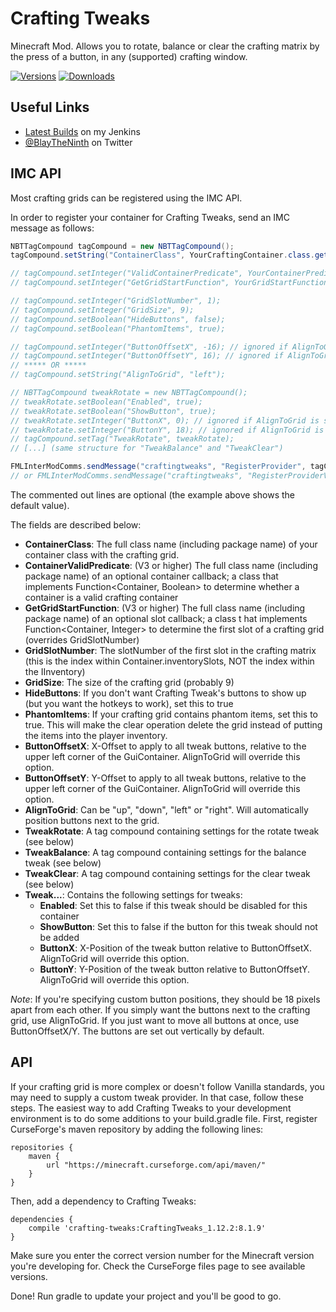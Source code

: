 # Crafting Tweaks

Minecraft Mod. Allows you to rotate, balance or clear the crafting matrix by the press of a button, in any (supported) crafting window.

[![Versions](http://cf.way2muchnoise.eu/versions/crafting-tweaks.svg)](https://minecraft.curseforge.com/projects/crafting-tweaks) [![Downloads](http://cf.way2muchnoise.eu/full_crafting-tweaks_downloads.svg)](https://minecraft.curseforge.com/projects/crafting-tweaks)

## Useful Links
* [Latest Builds](http://jenkins.blay09.net) on my Jenkins
* [@BlayTheNinth](https://twitter.com/BlayTheNinth) on Twitter

## IMC API
Most crafting grids can be registered using the IMC API.

In order to register your container for Crafting Tweaks, send an IMC message as follows:

```java
NBTTagCompound tagCompound = new NBTTagCompound();
tagCompound.setString("ContainerClass", YourCraftingContainer.class.getName());

// tagCompound.setInteger("ValidContainerPredicate", YourContainerPredicate.class.getName()); // requires RegisterProviderV3 or higher
// tagCompound.setInteger("GetGridStartFunction", YourGridStartFunction.class.getName()); // requires RegisterProviderV3 or higher

// tagCompound.setInteger("GridSlotNumber", 1);
// tagCompound.setInteger("GridSize", 9);
// tagCompound.setBoolean("HideButtons", false);
// tagCompound.setBoolean("PhantomItems", true);

// tagCompound.setInteger("ButtonOffsetX", -16); // ignored if AlignToGrid is set
// tagCompound.setInteger("ButtonOffsetY", 16); // ignored if AlignToGrid is set
// ***** OR *****
// tagCompound.setString("AlignToGrid", "left");

// NBTTagCompound tweakRotate = new NBTTagCompound();
// tweakRotate.setBoolean("Enabled", true);
// tweakRotate.setBoolean("ShowButton", true);
// tweakRotate.setInteger("ButtonX", 0); // ignored if AlignToGrid is set
// tweakRotate.setInteger("ButtonY", 18); // ignored if AlignToGrid is set
// tagCompound.setTag("TweakRotate", tweakRotate);
// [...] (same structure for "TweakBalance" and "TweakClear")

FMLInterModComms.sendMessage("craftingtweaks", "RegisterProvider", tagCompound);
// or FMLInterModComms.sendMessage("craftingtweaks", "RegisterProviderV3", tagCompound); if using V3 features
```

The commented out lines are optional (the example above shows the default value).

The fields are described below:
* **ContainerClass**: The full class name (including package name) of your container class with the crafting grid.
* **ContainerValidPredicate**: (V3 or higher) The full class name (including package name) of an optional container callback; a class that implements Function<Container, Boolean> to determine whether a container is a valid crafting container
* **GetGridStartFunction**: (V3 or higher) The full class name (including package name) of an optional slot callback; a class t hat implements Function<Container, Integer> to determine the first slot of a crafting grid (overrides GridSlotNumber)
* **GridSlotNumber**: The slotNumber of the first slot in the crafting matrix (this is the index within Container.inventorySlots, NOT the index within the IInventory)
* **GridSize**: The size of the crafting grid (probably 9)
* **HideButtons**: If you don't want Crafting Tweak's buttons to show up (but you want the hotkeys to work), set this to true
* **PhantomItems**: If your crafting grid contains phantom items, set this to true. This will make the clear operation delete the grid instead of putting the items into the player inventory.
* **ButtonOffsetX**: X-Offset to apply to all tweak buttons, relative to the upper left corner of the GuiContainer. AlignToGrid will override this option.
* **ButtonOffsetY**: Y-Offset to apply to all tweak buttons, relative to the upper left corner of the GuiContainer. AlignToGrid will override this option.
* **AlignToGrid**: Can be "up", "down", "left" or "right". Will automatically position buttons next to the grid.
* **TweakRotate**: A tag compound containing settings for the rotate tweak (see below)
* **TweakBalance**: A tag compound containing settings for the balance tweak (see below)
* **TweakClear**: A tag compound containing settings for the clear tweak (see below)
* **Tweak...**: Contains the following settings for tweaks:
  * **Enabled**: Set this to false if this tweak should be disabled for this container
  * **ShowButton**: Set this to false if the button for this tweak should not be added
  * **ButtonX**: X-Position of the tweak button relative to ButtonOffsetX. AlignToGrid will override this option.
  * **ButtonY**: Y-Position of the tweak button relative to ButtonOffsetY. AlignToGrid will override this option.

*Note*: If you're specifying custom button positions, they should be 18 pixels apart from each other. If you simply want the buttons next to the crafting grid, use AlignToGrid. If you just want to move all buttons at once, use ButtonOffsetX/Y. The buttons are set out vertically by default.

## API
If your crafting grid is more complex or doesn't follow Vanilla standards, you may need to supply a custom tweak provider. In that case, follow these steps.
The easiest way to add Crafting Tweaks to your development environment is to do some additions to your build.gradle file. First, register CurseForge's maven repository by adding the following lines:

```
repositories {
    maven {
        url "https://minecraft.curseforge.com/api/maven/"
    }
}
```

Then, add a dependency to Crafting Tweaks:

```
dependencies {
    compile 'crafting-tweaks:CraftingTweaks_1.12.2:8.1.9'
}
```

Make sure you enter the correct version number for the Minecraft version you're developing for. Check the CurseForge files page to see available versions.

Done! Run gradle to update your project and you'll be good to go.